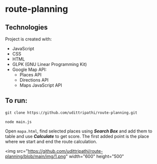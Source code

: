 # route-planning


## Technologies
Project is created with:
* JavaScript
* CSS
* HTML
* GLPK (GNU Linear Programming Kit) 
* Google Map API:
  * Places API
  * Directions API
  * Maps JavaScript API

## To run:
```
git clone https://github.com/udittripathi/route-planning.git
```

```
node main.js
```
Open <code>mapa.html</code>, find selected places using ***Search Box*** and add them to table and use ***Calculate*** to get score. The first added point is the place where we start and end the route calculation.


<img src="https://github.com/udittripathi/route-planning/blob/main/img/1.png" width="600" height="500"

